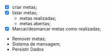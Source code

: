 - [x] criar metas;
- [x] listar metas;
    - metas realizadas;
    - metas abertas;
- [x] Marcar/desmarcar metas como realizadas; 
- Remover metas;
- Sistema de mensagem;
- Persistir Dados